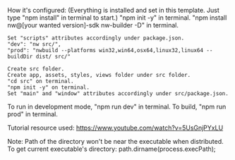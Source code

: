 How it's configured: (Everything is installed and set in this template. Just type "npm install" in terminal to start.)
    "npm init -y" in terminal.
    "npm install nw@[your wanted version]-sdk nw-builder -D" in terminal.
    
    Set "scripts" attributes accordingly under package.json.
    "dev": "nw src/",
    "prod": "nwbuild --platforms win32,win64,osx64,linux32,linux64 --buildDir dist/ src/"

    Create src folder.
    Create app, assets, styles, views folder under src folder.
    "cd src" on terminal.
    "npm init -y" on terminal.
    Set "main" and "window" attributes accordingly under src/package.json.


To run in development mode, "npm run dev" in terminal.
To build, "npm run prod" in terminal.

Tutorial resource used: https://www.youtube.com/watch?v=5UsGnjPYxLU

Note: Path of the directory won't be near the executable when distributed.
        To get current executable's directory: path.dirname(process.execPath);